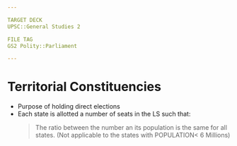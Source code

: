 ```yaml
---

TARGET DECK
UPSC::General Studies 2

FILE TAG
GS2 Polity::Parliament

---
```


# Territorial Constituencies
- Purpose of holding direct elections
- Each state is allotted a number of seats in the LS such that:
	> The ratio between the number an its population is the same for all states. 
	> (Not applicable to the states with POPULATION< 6 Millions)
	

